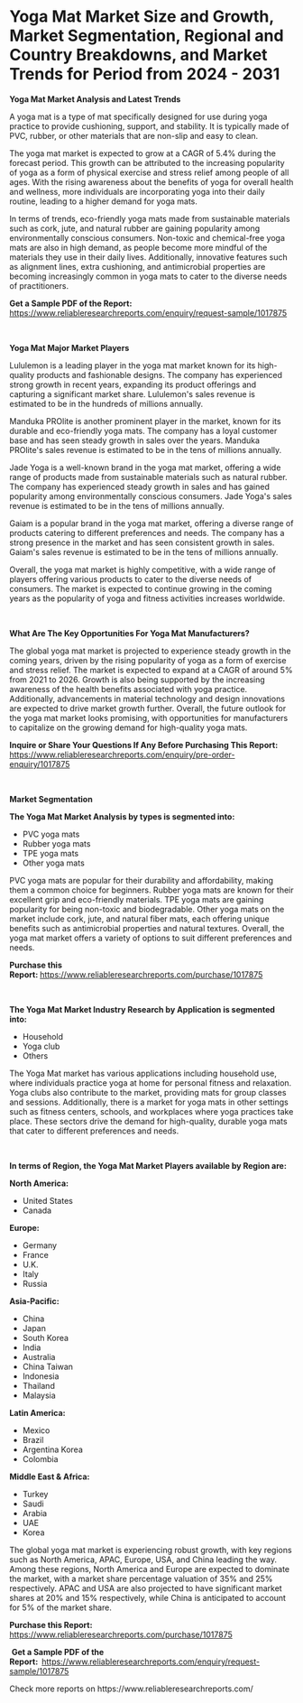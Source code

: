 <p><h1>Yoga Mat Market Size and Growth, Market Segmentation, Regional and Country Breakdowns, and Market Trends for Period from 2024 -  2031</h1></p><p><strong>Yoga Mat Market Analysis and Latest Trends</strong></p>
<p><p>A yoga mat is a type of mat specifically designed for use during yoga practice to provide cushioning, support, and stability. It is typically made of PVC, rubber, or other materials that are non-slip and easy to clean.</p><p>The yoga mat market is expected to grow at a CAGR of 5.4% during the forecast period. This growth can be attributed to the increasing popularity of yoga as a form of physical exercise and stress relief among people of all ages. With the rising awareness about the benefits of yoga for overall health and wellness, more individuals are incorporating yoga into their daily routine, leading to a higher demand for yoga mats.</p><p>In terms of trends, eco-friendly yoga mats made from sustainable materials such as cork, jute, and natural rubber are gaining popularity among environmentally conscious consumers. Non-toxic and chemical-free yoga mats are also in high demand, as people become more mindful of the materials they use in their daily lives. Additionally, innovative features such as alignment lines, extra cushioning, and antimicrobial properties are becoming increasingly common in yoga mats to cater to the diverse needs of practitioners.</p></p>
<p><strong>Get a Sample PDF of the Report:&nbsp;</strong> <a href="https://www.reliableresearchreports.com/enquiry/request-sample/1017875">https://www.reliableresearchreports.com/enquiry/request-sample/1017875</a></p>
<p>&nbsp;</p>
<p><strong>Yoga Mat Major Market Players</strong></p>
<p><p>Lululemon is a leading player in the yoga mat market known for its high-quality products and fashionable designs. The company has experienced strong growth in recent years, expanding its product offerings and capturing a significant market share. Lululemon's sales revenue is estimated to be in the hundreds of millions annually.</p><p>Manduka PROlite is another prominent player in the market, known for its durable and eco-friendly yoga mats. The company has a loyal customer base and has seen steady growth in sales over the years. Manduka PROlite's sales revenue is estimated to be in the tens of millions annually.</p><p>Jade Yoga is a well-known brand in the yoga mat market, offering a wide range of products made from sustainable materials such as natural rubber. The company has experienced steady growth in sales and has gained popularity among environmentally conscious consumers. Jade Yoga's sales revenue is estimated to be in the tens of millions annually.</p><p>Gaiam is a popular brand in the yoga mat market, offering a diverse range of products catering to different preferences and needs. The company has a strong presence in the market and has seen consistent growth in sales. Gaiam's sales revenue is estimated to be in the tens of millions annually.</p><p>Overall, the yoga mat market is highly competitive, with a wide range of players offering various products to cater to the diverse needs of consumers. The market is expected to continue growing in the coming years as the popularity of yoga and fitness activities increases worldwide.</p></p>
<p>&nbsp;</p>
<p><strong>What Are The Key Opportunities For Yoga Mat Manufacturers?</strong></p>
<p><p>The global yoga mat market is projected to experience steady growth in the coming years, driven by the rising popularity of yoga as a form of exercise and stress relief. The market is expected to expand at a CAGR of around 5% from 2021 to 2026. Growth is also being supported by the increasing awareness of the health benefits associated with yoga practice. Additionally, advancements in material technology and design innovations are expected to drive market growth further. Overall, the future outlook for the yoga mat market looks promising, with opportunities for manufacturers to capitalize on the growing demand for high-quality yoga mats.</p></p>
<p><strong>Inquire or Share Your Questions If Any Before Purchasing This Report:</strong> <a href="https://www.reliableresearchreports.com/enquiry/pre-order-enquiry/1017875">https://www.reliableresearchreports.com/enquiry/pre-order-enquiry/1017875</a></p>
<p>&nbsp;</p>
<p><strong>Market Segmentation</strong></p>
<p><strong>The Yoga Mat Market Analysis by types is segmented into:</strong></p>
<p><ul><li>PVC yoga mats</li><li>Rubber yoga mats</li><li>TPE yoga mats</li><li>Other yoga mats</li></ul></p>
<p><p>PVC yoga mats are popular for their durability and affordability, making them a common choice for beginners. Rubber yoga mats are known for their excellent grip and eco-friendly materials. TPE yoga mats are gaining popularity for being non-toxic and biodegradable. Other yoga mats on the market include cork, jute, and natural fiber mats, each offering unique benefits such as antimicrobial properties and natural textures. Overall, the yoga mat market offers a variety of options to suit different preferences and needs.</p></p>
<p><strong>Purchase this Report:&nbsp;</strong><a href="https://www.reliableresearchreports.com/purchase/1017875">https://www.reliableresearchreports.com/purchase/1017875</a></p>
<p>&nbsp;</p>
<p><strong>The Yoga Mat Market Industry Research by Application is segmented into:</strong></p>
<p><ul><li>Household</li><li>Yoga club</li><li>Others</li></ul></p>
<p><p>The Yoga Mat market has various applications including household use, where individuals practice yoga at home for personal fitness and relaxation. Yoga clubs also contribute to the market, providing mats for group classes and sessions. Additionally, there is a market for yoga mats in other settings such as fitness centers, schools, and workplaces where yoga practices take place. These sectors drive the demand for high-quality, durable yoga mats that cater to different preferences and needs.</p></p>
<p>&nbsp;</p>
<p><strong>In terms of Region, the Yoga Mat Market Players available by Region are:</strong></p>
<p>
    <p> <strong> North America: </strong>
        <ul>
            <li>United States</li>
            <li>Canada</li>
        </ul>
        </p> 
    <p> <strong> Europe: </strong>
        <ul>
            <li>Germany</li>
            <li>France</li>
            <li>U.K.</li>
            <li>Italy</li>
            <li>Russia</li>
        </ul>
        </p> 
    <p> <strong> Asia-Pacific: </strong>
        <ul>
            <li>China</li>
            <li>Japan</li>
            <li>South Korea</li>
            <li>India</li>
            <li>Australia</li>
            <li>China Taiwan</li>
            <li>Indonesia</li>
            <li>Thailand</li>
            <li>Malaysia</li>
        </ul>
        </p> 
    <p> <strong> Latin America: </strong>
        <ul>
            <li>Mexico</li>
            <li>Brazil</li>
            <li>Argentina Korea</li>
            <li>Colombia</li>
        </ul>
        </p> 
    <p> <strong> Middle East & Africa: </strong>
        <ul>
            <li>Turkey</li>
            <li>Saudi</li>
            <li>Arabia</li>
            <li>UAE</li>
            <li>Korea</li>
        </ul>
    </p>
    </p>
<p><p>The global yoga mat market is experiencing robust growth, with key regions such as North America, APAC, Europe, USA, and China leading the way. Among these regions, North America and Europe are expected to dominate the market, with a market share percentage valuation of 35% and 25% respectively. APAC and USA are also projected to have significant market shares at 20% and 15% respectively, while China is anticipated to account for 5% of the market share.</p></p>
<p><strong>Purchase this Report: </strong><a href="https://www.reliableresearchreports.com/purchase/1017875">https://www.reliableresearchreports.com/purchase/1017875</a></p>
<p>&nbsp;<strong>Get a Sample PDF of the Report:&nbsp;&nbsp;</strong><a href="https://www.reliableresearchreports.com/enquiry/request-sample/1017875">https://www.reliableresearchreports.com/enquiry/request-sample/1017875</a></p>
<p><strong></strong></p>
<p>Check more reports on https://www.reliableresearchreports.com/</p>